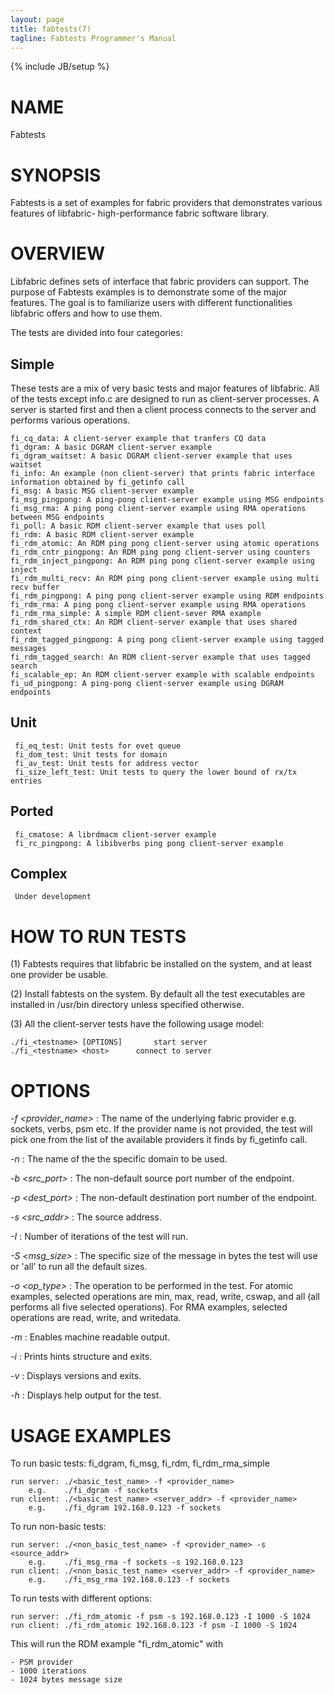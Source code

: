 ```yaml
---
layout: page
title: fabtests(7)
tagline: Fabtests Programmer's Manual
---
```

{% include JB/setup %}

# NAME

Fabtests

# SYNOPSIS

Fabtests is a set of examples for fabric providers that demonstrates various features of libfabric- high-performance fabric software library.

# OVERVIEW
  
Libfabric defines sets of interface that fabric providers can support. The purpose of Fabtests examples is to demonstrate some of the major features. The goal is to familiarize users with different functionalities libfabric offers and how to use them.

The tests are divided into four categories:

## Simple

These tests are a mix of very basic tests and major features of libfabric. All of the tests except info.c are designed to run as client-server processes. A server is started first and then a client process connects to the server and performs various operations.

	fi_cq_data: A client-server example that tranfers CQ data
	fi_dgram: A basic DGRAM client-server example
	fi_dgram_waitset: A basic DGRAM client-server example that uses waitset
	fi_info: An example (non client-server) that prints fabric interface information obtained by fi_getinfo call
	fi_msg: A basic MSG client-server example
	fi_msg_pingpong: A ping-pong client-server example using MSG endpoints
	fi_msg_rma: A ping pong client-server example using RMA operations between MSG endpoints
	fi_poll: A basic RDM client-server example that uses poll
	fi_rdm: A basic RDM client-server example
	fi_rdm_atomic: An RDM ping pong client-server using atomic operations
	fi_rdm_cntr_pingpong: An RDM ping pong client-server using counters
	fi_rdm_inject_pingpong: An RDM ping pong client-server example using inject
	fi_rdm_multi_recv: An RDM ping pong client-server example using multi recv buffer
	fi_rdm_pingpong: A ping pong client-server example using RDM endpoints
	fi_rdm_rma: A ping pong client-server example using RMA operations
	fi_rdm_rma_simple: A simple RDM client-sever RMA example
	fi_rdm_shared_ctx: An RDM client-server example that uses shared context
	fi_rdm_tagged_pingpong: A ping pong client-server example using tagged messages
	fi_rdm_tagged_search: An RDM client-server example that uses tagged search
	fi_scalable_ep: An RDM client-server example with scalable endpoints
	fi_ud_pingpong: A ping-pong client-server example using DGRAM endpoints

## Unit
	 fi_eq_test: Unit tests for evet queue
	 fi_dom_test: Unit tests for domain
	 fi_av_test: Unit tests for address vector
	 fi_size_left_test: Unit tests to query the lower bound of rx/tx entries

## Ported
	 fi_cmatose: A librdmacm client-server example
	 fi_rc_pingpong: A libibverbs ping pong client-server example

## Complex
	 Under development

# HOW TO RUN TESTS
(1) Fabtests requires that libfabric be installed on the system, and at least one provider be usable.

(2) Install fabtests on the system. By default all the test executables are installed in /usr/bin directory unless specified otherwise.

(3) All the client-server tests have the following usage model:

	./fi_<testname> [OPTIONS]       start server
	./fi_<testname> <host>     	connect to server

# OPTIONS

*-f <provider_name>*
: The name of the underlying fabric provider e.g. sockets, verbs, psm etc. If the provider name is not provided, the test will pick one from the list of the available providers it finds by fi_getinfo call.

*-n <domain>*
: The name of the the specific domain to be used.

*-b <src_port>*
: The non-default source port number of the endpoint.

*-p <dest_port>*
: The non-default destination port number of the endpoint.

*-s <src_addr>*
: The source address.

*-I <iter>*
: Number of iterations of the test will run.

*-S <msg_size>*
: The specific size of the message in bytes the test will use or 'all' to run all the default sizes.

*-o <op_type>*
: The operation to be performed in the test. For atomic examples, selected operations are min, max, read, write, cswap, and all (all performs all five selected operations). For RMA examples, selected operations are read, write, and writedata.

*-m*
: Enables machine readable output.

*-i*
: Prints hints structure and exits.

*-v*
: Displays versions and exits.

*-h*
: Displays help output for the test.

# USAGE EXAMPLES

To run basic tests: fi_dgram, fi_msg, fi_rdm, fi_rdm_rma_simple

	run server: ./<basic_test_name> -f <provider_name>
		e.g.	./fi_dgram -f sockets
	run client: ./<basic_test_name> <server_addr> -f <provider_name>
		e.g.	./fi_dgram 192.168.0.123 -f sockets

To run non-basic tests:

	run server: ./<non_basic_test_name> -f <provider_name> -s <source_addr>
		e.g.	./fi_msg_rma -f sockets -s 192.168.0.123
	run client: ./<non_basic_test_name> <server_addr> -f <provider_name>
		e.g.	./fi_msg_rma 192.168.0.123 -f sockets

To run tests with different options:

	run server: ./fi_rdm_atomic -f psm -s 192.168.0.123 -I 1000 -S 1024
	run client: ./fi_rdm_atomic 192.168.0.123 -f psm -I 1000 -S 1024

This will run the RDM example "fi_rdm_atomic" with

	- PSM provider
	- 1000 iterations
	- 1024 bytes message size
